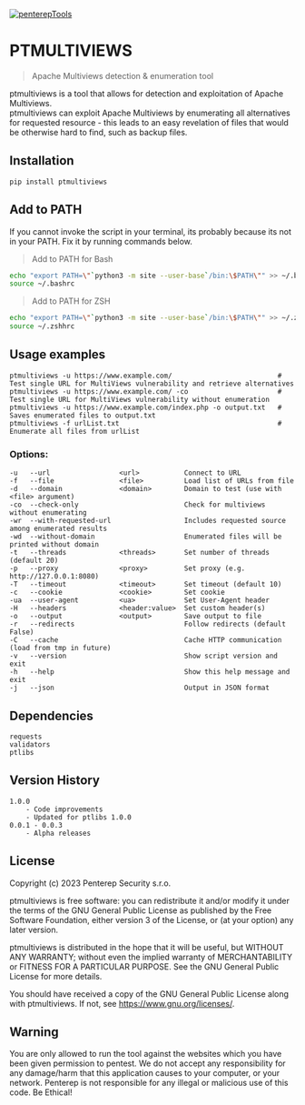 [![penterepTools](https://www.penterep.com/external/penterepToolsLogo.png)](https://www.penterep.com/)


# PTMULTIVIEWS
> Apache Multiviews detection & enumeration tool

ptmultiviews is a tool that allows for detection and exploitation of Apache Multiviews. <br/>
ptmultiviews can exploit Apache Multiviews by enumerating all alternatives for requested resource - this leads to an easy revelation of files that would be otherwise hard to find, such as backup files.


## Installation
```
pip install ptmultiviews
```

## Add to PATH
If you cannot invoke the script in your terminal, its probably because its not in your PATH. Fix it by running commands below.

> Add to PATH for Bash
```bash
echo "export PATH=\"`python3 -m site --user-base`/bin:\$PATH\"" >> ~/.bashrc
source ~/.bashrc
```

> Add to PATH for ZSH
```bash
echo "export PATH=\"`python3 -m site --user-base`/bin:\$PATH\"" >> ~/.zshhrc
source ~/.zshhrc
```

## Usage examples

```
ptmultiviews -u https://www.example.com/                          # Test single URL for MultiViews vulnerability and retrieve alternatives
ptmultiviews -u https://www.example.com/ -co                      # Test single URL for MultiViews vulnerability without enumeration
ptmultiviews -u https://www.example.com/index.php -o output.txt   # Saves enumerated files to output.txt
ptmultiviews -f urlList.txt                                       # Enumerate all files from urlList
```


### Options:

```
-u   --url                 <url>           Connect to URL
-f   --file                <file>          Load list of URLs from file
-d   --domain              <domain>        Domain to test (use with <file> argument)
-co  --check-only                          Check for multiviews without enumerating
-wr  --with-requested-url                  Includes requested source among enumerated results
-wd  --without-domain                      Enumerated files will be printed without domain
-t   --threads             <threads>       Set number of threads (default 20)
-p   --proxy               <proxy>         Set proxy (e.g. http://127.0.0.1:8080)
-T   --timeout             <timeout>       Set timeout (default 10)
-c   --cookie              <cookie>        Set cookie
-ua  --user-agent          <ua>            Set User-Agent header
-H   --headers             <header:value>  Set custom header(s)
-o   --output              <output>        Save output to file
-r   --redirects                           Follow redirects (default False)
-C   --cache                               Cache HTTP communication (load from tmp in future)
-v   --version                             Show script version and exit
-h   --help                                Show this help message and exit
-j   --json                                Output in JSON format
```

## Dependencies

```
requests
validators
ptlibs
```

## Version History
```
1.0.0
    - Code improvements
    - Updated for ptlibs 1.0.0
0.0.1 - 0.0.3
    - Alpha releases
```

## License

Copyright (c) 2023 Penterep Security s.r.o.

ptmultiviews is free software: you can redistribute it and/or modify it under the terms of the GNU General Public License as published by the Free Software Foundation, either version 3 of the License, or (at your option) any later version.

ptmultiviews is distributed in the hope that it will be useful, but WITHOUT ANY WARRANTY; without even the implied warranty of MERCHANTABILITY or FITNESS FOR A PARTICULAR PURPOSE. See the GNU General Public License for more details.

You should have received a copy of the GNU General Public License along with ptmultiviews. If not, see https://www.gnu.org/licenses/.

## Warning

You are only allowed to run the tool against the websites which
you have been given permission to pentest. We do not accept any
responsibility for any damage/harm that this application causes to your
computer, or your network. Penterep is not responsible for any illegal
or malicious use of this code. Be Ethical!
